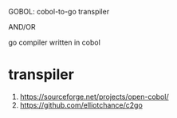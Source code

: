 GOBOL: cobol-to-go transpiler

AND/OR 

go compiler written in cobol


# transpiler

1. https://sourceforge.net/projects/open-cobol/
2. https://github.com/elliotchance/c2go
